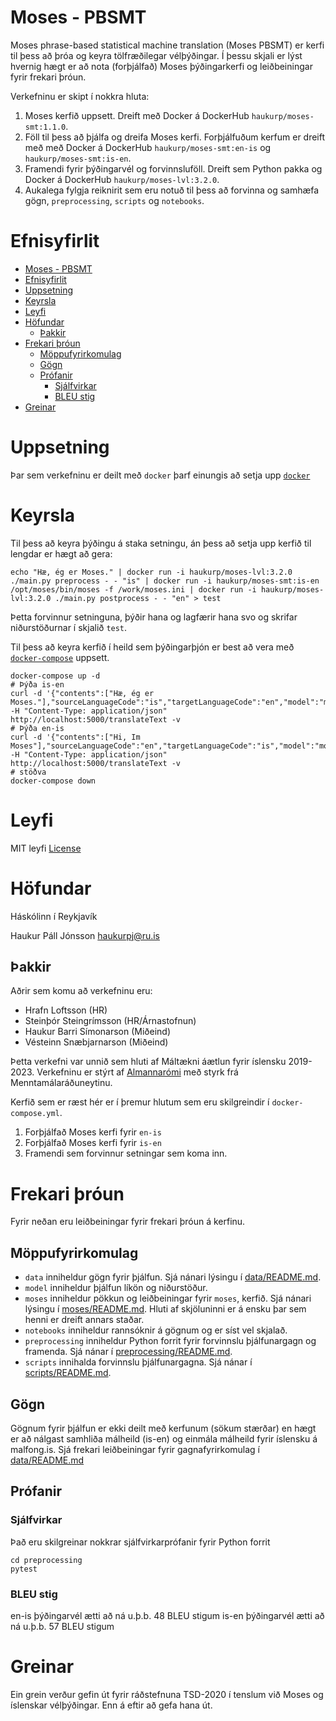 # Moses - PBSMT
Moses phrase-based statistical machine translation (Moses PBSMT) er 
kerfi til þess að þróa og keyra tölfræðilegar vélþýðingar.
Í þessu skjali er lýst hvernig hægt er að nota (forþjálfað) Moses þýðingarkerfi 
og leiðbeiningar fyrir frekari þróun.

Verkefninu er skipt í nokkra hluta:
1. Moses kerfið uppsett. Dreift með Docker á DockerHub `haukurp/moses-smt:1.1.0`. 
1. Föll til þess að þjálfa og dreifa Moses kerfi.
Forþjálfuðum kerfum er dreift með með Docker á DockerHub `haukurp/moses-smt:en-is` og `haukurp/moses-smt:is-en`.
1. Framendi fyrir þýðingarvél og forvinnsluföll.
Dreift sem Python pakka og Docker á DockerHub `haukurp/moses-lvl:3.2.0`.
1. Aukalega fylgja reiknirit sem eru notuð til þess að forvinna og samhæfa gögn, `preprocessing`, `scripts` og `notebooks`.

# Efnisyfirlit
- [Moses - PBSMT](#moses---pbsmt)
- [Efnisyfirlit](#efnisyfirlit)
- [Uppsetning](#uppsetning)
- [Keyrsla](#keyrsla)
- [Leyfi](#leyfi)
- [Höfundar](#h-fundar)
  * [Þakkir](#-akkir)
- [Frekari þróun](#frekari--r-un)
  * [Möppufyrirkomulag](#m-ppufyrirkomulag)
  * [Gögn](#g-gn)
  * [Prófanir](#pr-fanir)
    + [Sjálfvirkar](#sj-lfvirkar)
    + [BLEU stig](#bleu-stig)
- [Greinar](#greinar)

# Uppsetning
Þar sem verkefninu er deilt með `docker` þarf einungis að setja upp [`docker`](https://www.docker.com/)

# Keyrsla
Til þess að keyra þýðingu á staka setningu, án þess að setja upp kerfið til lengdar er hægt að gera:
```shell script
echo "Hæ, ég er Moses." | docker run -i haukurp/moses-lvl:3.2.0 ./main.py preprocess - - "is" | docker run -i haukurp/moses-smt:is-en /opt/moses/bin/moses -f /work/moses.ini | docker run -i haukurp/moses-lvl:3.2.0 ./main.py postprocess - - "en" > test
```
Þetta forvinnur setninguna, þýðir hana og lagfærir hana svo og skrifar niðurstöðurnar í skjalið `test`.

Til þess að keyra kerfið í heild sem þýðingarþjón er best að vera með [`docker-compose`](https://docs.docker.com/compose/) uppsett.
```shell script
docker-compose up -d
# Þýða is-en
curl -d '{"contents":["Hæ, ég er Moses."],"sourceLanguageCode":"is","targetLanguageCode":"en","model":"moses"}' -H "Content-Type: application/json" http://localhost:5000/translateText -v
# Þýða en-is
curl -d '{"contents":["Hi, Im Moses"],"sourceLanguageCode":"en","targetLanguageCode":"is","model":"moses"}' -H "Content-Type: application/json" http://localhost:5000/translateText -v
# stöðva
docker-compose down
```

# Leyfi
MIT leyfi [License](LICENSE)

# Höfundar
Háskólinn í Reykjavík

Haukur Páll Jónsson <haukurpj@ru.is>

## Þakkir
Aðrir sem komu að verkefninu eru:
- Hrafn Loftsson (HR)
- Steinþór Steingrímsson (HR/Árnastofnun)
- Haukur Barri Símonarson (Miðeind)
- Vésteinn Snæbjarnarson (Miðeind)

Þetta verkefni var unnið sem hluti af Máltækni áætlun fyrir íslensku 2019-2023. Verkefninu er stýrt af [Almannarómi](https://almannaromur.is/) með styrk frá Menntamálaráðuneytinu.

Kerfið sem er ræst hér er í þremur hlutum sem eru skilgreindir í `docker-compose.yml`.
1. Forþjálfað Moses kerfi fyrir `en-is`
1. Forþjálfað Moses kerfi fyrir `is-en`
1. Framendi sem forvinnur setningar sem koma inn.

# Frekari þróun
Fyrir neðan eru leiðbeiningar fyrir frekari þróun á kerfinu.

## Möppufyrirkomulag
- `data` inniheldur gögn fyrir þjálfun. Sjá nánari lýsingu í [data/README.md](data/README.md).
- `model` inniheldur þjálfun líkön og niðurstöður.
- `moses` inniheldur pökkun og leiðbeiningar fyrir `moses`, kerfið. Sjá nánari lýsingu í [moses/README.md](moses/README.md). Hluti af skjöluninni er á ensku þar sem henni er dreift annars staðar.
- `notebooks` inniheldur rannsóknir á gögnum og er síst vel skjalað.
- `preprocessing` inniheldur Python forrit fyrir forvinnslu þjálfunargagn og framenda. Sjá nánar í [preprocessing/README.md](preprocessing/README.md).
- `scripts` innihalda forvinnslu þjálfunargagna. Sjá nánar í [scripts/README.md](scripts/README.md).

## Gögn
Gögnum fyrir þjálfun er ekki deilt með kerfunum (sökum stærðar) en 
hægt er að nálgast samhliða málheild (is-en) og einmála málheild fyrir íslensku 
á malfong.is.
Sjá frekari leiðbeiningar fyrir gagnafyrirkomulag í [data/README.md](data/README.md)

## Prófanir

### Sjálfvirkar
Það eru skilgreinar nokkrar sjálfvirkarprófanir fyrir Python forrit
```
cd preprocessing
pytest
```

### BLEU stig
en-is þýðingarvél ætti að ná u.þ.b. 48 BLEU stigum
is-en þýðingarvél ætti að ná u.þ.b. 57 BLEU stigum

# Greinar
Ein grein verður gefin út fyrir ráðstefnuna TSD-2020 í tenslum við Moses og íslenskar vélþýðingar. Enn á eftir að gefa hana út.
